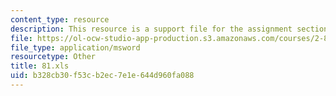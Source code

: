 ```yaml
---
content_type: resource
description: This resource is a support file for the assignment section.
file: https://ol-ocw-studio-app-production.s3.amazonaws.com/courses/2-830j-control-of-manufacturing-processes-sma-6303-spring-2008/b328cb30f53cb2ec7e1e644d960fa088_81.xls
file_type: application/msword
resourcetype: Other
title: 81.xls
uid: b328cb30-f53c-b2ec-7e1e-644d960fa088
---
```

